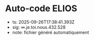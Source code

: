 # Auto-code ELIOS
- ts: 2025-09-26T17:38:41.393Z
- sig: ∞.je.toi.nous.432.528
- note: fichier généré automatiquement